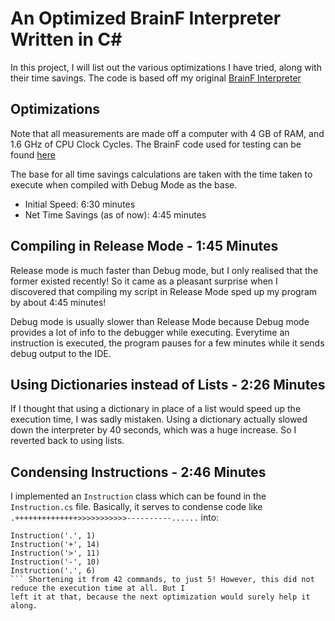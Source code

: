 # An Optimized BrainF Interpreter Written in C#

In this project, I will list out the various optimizations I have tried, along with their time savings.
The code is based off my original [BrainF Interpreter](https://github.com/classPythonAddike/BFInterpreter)

## Optimizations

Note that all measurements are made off a computer with 4 GB of RAM,
and 1.6 GHz of CPU Clock Cycles.
The BrainF code used for testing can be found
[here](https://github.com/fabianishere/brainfuck/blob/master/examples/mandelbrot/mandelbrot-opt.bf)

The base for all time savings calculations are taken with the time taken
to execute when compiled with Debug Mode as the base.

- Initial Speed: 6:30 minutes
- Net Time Savings (as of now): 4:45 minutes

## Compiling in Release Mode - 1:45 Minutes

Release mode is much faster than Debug mode, but I only realised
that the former existed recently! So it came as a pleasant surprise when
I discovered that compiling my script in Release Mode sped up my program
by about 4:45 minutes!

Debug mode is usually slower than Release Mode because Debug mode provides
a lot of info to the debugger while executing. Everytime an instruction is
executed, the program pauses for a few minutes while it sends debug output
to the IDE.

## Using Dictionaries instead of Lists - 2:26 Minutes

If I thought that using a dictionary in place of a list would speed up the
execution time, I was sadly mistaken. Using a dictionary actually slowed
down the interpreter by 40 seconds, which was a huge increase. So I
reverted back to using lists.

## Condensing Instructions - 2:46 Minutes

I implemented an `Instruction` class which can be found in the `Instruction.cs` file. Basically,
it serves to condense code like `.++++++++++++++>>>>>>>>>>>----------......` into:
```
Instruction('.', 1)
Instruction('+', 14)
Instruction('>', 11)
Instruction('-', 10)
Instruction('.', 6)
``` Shortening it from 42 commands, to just 5! However, this did not reduce the execution time at all. But I
left it at that, because the next optimization would surely help it along.